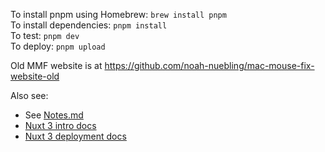
To install pnpm using Homebrew: `brew install pnpm`\
To install dependencies: `pnpm install`\
To test: `pnpm dev`\
To deploy: `pnpm upload`

Old MMF website is at https://github.com/noah-nuebling/mac-mouse-fix-website-old

Also see:
- See [Notes.md](Notes.md)
- [Nuxt 3 intro docs](https://nuxt.com/docs/getting-started/introduction)
- [Nuxt 3 deployment docs](https://nuxt.com/docs/getting-started/deployment)